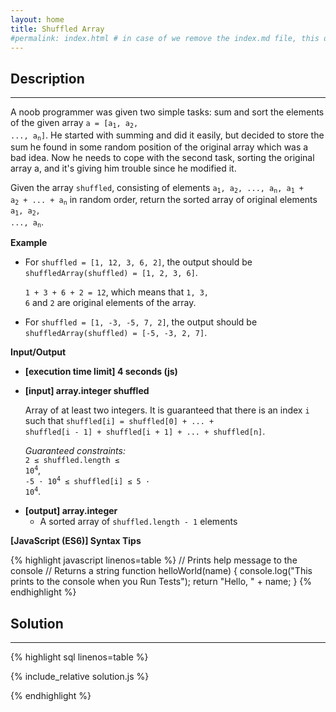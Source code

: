 ```yaml
---
layout: home
title: Shuffled Array
#permalink: index.html # in case of we remove the index.md file, this doc will be the index page
---
```


<div class="row">
<div class="columnStmt" markdown="1">

## Description

---

A noob programmer was given two simple tasks: sum and sort the elements of the given array
<code>a = [a<sub>1</sub>, a<sub>2</sub>, ..., a<sub>n</sub>]</code>. He started with summing and did it easily, but decided to store the sum he found in some random position of the original array which was a bad idea. Now he needs to cope with the second task, sorting the original array a, and it's giving him trouble since he modified it.

Given the array <code>shuffled</code>, consisting of elements <code>a<sub>1</sub>, a<sub>2</sub>, ..., a<sub>n</sub>, a<sub>1</sub> + a<sub>2</sub> + ... + a<sub>n</sub></code> in random order, return the sorted array of original elements <code>a<sub>1</sub>, a<sub>2</sub>, ..., a<sub>n</sub></code>.

**Example**

- For <code>shuffled = [1, 12, 3, 6, 2]</code>, the output should be<br>
  <code>shuffledArray(shuffled) = [1, 2, 3, 6]</code>.

  <code>1 + 3 + 6 + 2 = 12</code>, which means that <code>1, 3, 6</code> and <code>2</code> are original elements of the array.

- For <code>shuffled = [1, -3, -5, 7, 2]</code>, the output should be<br>
  <code>shuffledArray(shuffled) = [-5, -3, 2, 7]</code>.

**Input/Output**

- **[execution time limit] 4 seconds (js)**

- **[input] array.integer shuffled**

  Array of at least two integers. It is guaranteed that there is an index <code>i</code> such that <code>shuffled[i] = shuffled[0] + ... + shuffled[i - 1] + shuffled[i + 1] + ... + shuffled[n]</code>.

  _Guaranteed constraints:_<br>
  <code>2 ≤ shuffled.length ≤ 10<sup>4</sup></code>,<br>
  <code>-5 · 10<sup>4</sup> ≤ shuffled[i] ≤ 5 · 10<sup>4</sup></code>.

* **[output] array.integer**
  - A sorted array of <code>shuffled.length - 1</code> elements

**[JavaScript (ES6)] Syntax Tips**

{% highlight javascript linenos=table %}
// Prints help message to the console
// Returns a string
function helloWorld(name) {
console.log("This prints to the console when you Run Tests");
return "Hello, " + name;
}
{% endhighlight %}

</div>
<div class="columnSol" markdown="1">

## Solution

---

{% highlight sql linenos=table %}

{% include_relative solution.js %}

{% endhighlight %}

</div>
</div>
